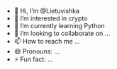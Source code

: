 - 👋 Hi, I’m @Lietuvishka
- 👀 I’m interested in crypto
- 🌱 I’m currently learning Python
- 💞️ I’m looking to collaborate on ...
- 📫 How to reach me ...
- 😄 Pronouns: ...
- ⚡ Fun fact: ...

<!---
Lietuvishka/Lietuvishka is a ✨ special ✨ repository because its `README.md` (this file) appears on your GitHub profile.
You can click the Preview link to take a look at your changes.
Hello, it has been another month-ish and we’re back with another newsletter to keep you up to date about what’s been going on over at Zora. 
THE START TO DEFI SPRING ON STARKNET.
EXPLORE HOW TO EARN 40M STRK INCENTIVES LIVE NOW.




